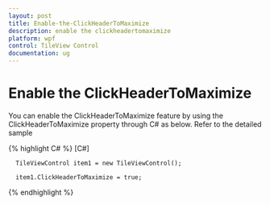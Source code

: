 ```yaml
---
layout: post
title: Enable-the-ClickHeaderToMaximize
description: enable the clickheadertomaximize
platform: wpf
control: TileView Control
documentation: ug
---
```


# Enable the ClickHeaderToMaximize

You can enable the ClickHeaderToMaximize feature by using the ClickHeaderToMaximize property through C# as below. Refer to the detailed sample


{% highlight C# %}
[C#]

      TileViewControl item1 = new TileViewControl();

      item1.ClickHeaderToMaximize = true;

{% endhighlight %}





